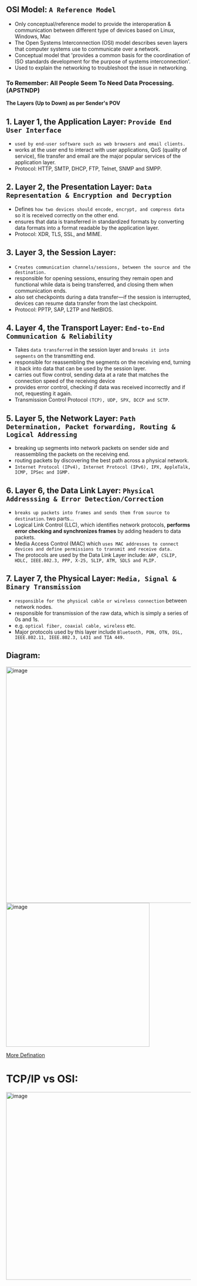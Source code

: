 ## OSI Model: `A Reference Model`
- Only conceptual/reference model to provide the interoperation & communication between different type of devices based on Linux, Windows, Mac
- The Open Systems Interconnection (OSI) model describes seven layers that computer systems use to communicate over a network.
- Conceptual model that 'provides a common basis for the coordination of ISO standards development for the purpose of systems interconnection'.
- Used to explain the networking to troubleshoot the issue in networking.

### To Remember: All People Seem To Need Data Processing. (APSTNDP)

**The Layers (Up to Down) as per Sender's POV**

## 1. Layer 1, the Application Layer: `Provide End User Interface`
- `used by end-user software such as web browsers and email clients.`
- works at the user end to interact with user applications, QoS (quality of service), file transfer and email are the major popular services of the application layer.
- Protocol: HTTP, SMTP, DHCP, FTP, Telnet, SNMP and SMPP.

## 2. Layer 2, the Presentation Layer: `Data Representation & Encryption and Decryption`
- Defines `how two devices should encode, encrypt, and compress data` so it is received correctly on the other end.
- ensures that data is transferred in standardized formats by converting data formats into a format readable by the application layer.
- Protocol: XDR, TLS, SSL, and MIME.

## 3. Layer 3, the Session Layer: 
- `Creates communication channels/sessions, between the source and the destination.`
- responsible for opening sessions, ensuring they remain open and functional while data is being transferred, and closing them when communication ends.
- also set checkpoints during a data transfer—if the session is interrupted, devices can resume data transfer from the last checkpoint.
- Protocol: PPTP, SAP, L2TP and NetBIOS.

## 4. Layer 4, the Transport Layer: `End-to-End Communication & Reliability`
- Takes `data transferred` in the session layer and `breaks it into segments` on the transmitting end.
- responsible for reassembling the segments on the receiving end, turning it back into data that can be used by the session layer.
- carries out flow control, sending data at a rate that matches the connection speed of the receiving device
- provides error control, checking if data was received incorrectly and if not, requesting it again.
- Transmission Control Protocol `(TCP), UDP, SPX, DCCP and SCTP`.

## 5. Layer 5, the Network Layer: `Path Determination, Packet forwarding, Routing & Logical Addressing`
- breaking up segments into network packets on sender side and reassembling the packets on the receiving end.
- routing packets by discovering the best path across a physical network.
- `Internet Protocol (IPv4), Internet Protocol (IPv6), IPX, AppleTalk, ICMP, IPSec and IGMP.`

## 6. Layer 6, the Data Link Layer: `Physical Addresssing & Error Detection/Correction`
- `breaks up packets into frames and sends them from source to destination`. two parts...
- Logical Link Control (LLC), which identifies network protocols, **performs error checking and synchronizes frames** by adding headers to data packets.
- Media Access Control (MAC) which `uses MAC addresses to connect devices and define permissions to transmit and receive data.`
- The protocols are used by the Data Link Layer include: `ARP, CSLIP, HDLC, IEEE.802.3, PPP, X-25, SLIP, ATM, SDLS and PLIP.`

## 7. Layer 7, the Physical Layer: `Media, Signal & Binary Transmission`
- `responsible for the physical cable or wireless connection` between network nodes.
- responsible for transmission of the raw data, which is simply a series of 0s and 1s.
- e.g. `optical fiber, coaxial cable, wireless` etc.
- Major protocols used by this layer include `Bluetooth, PON, OTN, DSL, IEEE.802.11, IEEE.802.3, L431 and TIA 449.`


## Diagram:
<img width="642" alt="image" src="https://user-images.githubusercontent.com/40174034/216824373-7682eb5a-00b3-4a82-b9ae-db7f377a337f.png">
<img width="391" alt="image" src="https://user-images.githubusercontent.com/40174034/216824781-f5b20236-8e68-496d-aecf-7e95b7403074.png">

[More Defination](https://www.guru99.com/layers-of-osi-model.html)

# TCP/IP vs OSI:
<img width="510" alt="image" src="https://user-images.githubusercontent.com/40174034/216825514-c0fda9b9-41d4-4cb0-8712-09e37c78bc42.png">

